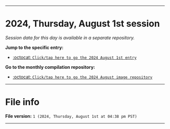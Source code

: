 
***

# 2024, Thursday, August 1st session

_Session data for this day is available in a separate repository._

**Jump to the specific entry:**

- [:octocat: `Click/tap here to go the 2024 August 1st entry`](https://github.com/seanpm2001/SeansLifeArchive_Images_MotorWorld_CarFactory_Y2024_V8/tree/SeansLifeArchive_Images_MotorWorld_CarFactory_Y2024_V8_Main-dev/2024/08_August/01/)

**Go to the monthly compilation repository:**

- [:octocat: `Click/tap here to go the 2024 August image repository`](https://github.com/seanpm2001/SeansLifeArchive_Images_MotorWorld_CarFactory_Y2024_V8/)

***

# File info

**File version:** `1 (2024, Thursday, August 1st at 04:38 pm PST)`

***
